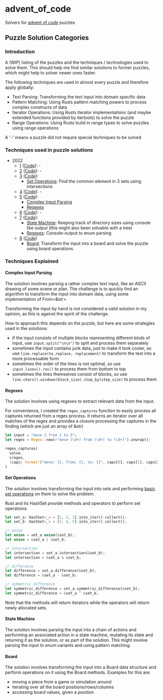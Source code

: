 # advent_of_code
Solvers for [advent of code](https://adventofcode.com/) puzzles

## Puzzle Solution Categories
### Introduction
A (WIP) listing of the puzzles and the techniques / technologies used to solve them. This should help me find similar
solutions to former puzzles, which might help to solver newer ones faster.

The following techniques are used in almost every puzzle and therefore apply globally:
- Text Parsing: Transforming the text input into domain specific data
- Pattern Matching: Using Rusts pattern matching powers to process complex constructs of data
- Iterator Operations: Using Rusts iterator implementations (and maybe extended functions provided by itertools) to solve the puzzle
- Range Operations: Using Rusts build in range types to solve puzzles using range operations

A '-' means a puzzle did not require special techniques to be solved

### Techniques used in puzzle solutions
- 2022
  - [1](https://adventofcode.com/2022/day/1) ([Code](./src/y2022/d1.rs)): -
  - [2](https://adventofcode.com/2022/day/2) ([Code](./src/y2022/d2.rs)): -
  - [3](https://adventofcode.com/2022/day/3) ([Code](./src/y2022/d3.rs)): 
    - [Set Operations](#set-operations): Find the common element in 3 sets using intersections
  - [4](https://adventofcode.com/2022/day/4) ([Code](./src/y2022/d4.rs)): -
  - [5](https://adventofcode.com/2022/day/5) ([Code](./src/y2022/d5.rs)):
    - [Complex Input Parsing](#complex-input-parsing)
    - [Regexes](#regexes)
  - [6](https://adventofcode.com/2022/day/6) ([Code](./src/y2022/d6.rs)): -
  - [7](https://adventofcode.com/2022/day/7) ([Code](./src/y2022/d7.rs)):
    - [State Machine](#state-machine): Keeping track of directory sizes using console like output (this might also been solvable with a tree)
    - [Regexes](#regexes): Console-output to enum parsing
  - [8](https://adventofcode.com/2022/day/8) ([Code](./src/y2022/d8.rs))
    - [Board](#board): Transform the input into a board and solve the puzzle using board operations

### Techniques Explained
#### Complex Input Parsing
The solution involves parsing a rather complex text input, like an ASCII drawing of some scene or plan. 
The challenge is to quickly find an algorithm to transform the input into domain data, using some implementation of From<&str>.

Transforming the input by hand is not considered a valid solution in my opinion, as this is against the spirit of the challenge.

How to approach this depends on the puzzle, but here are some strategies used in the solutions:
- if the input consists of multiple blocks representing different kinds of input, use ``input.split("\n\n")`` to split and process them separately
- sometimes the input contains junk data, just to make it look cooler, so use ``line.replace(to_replace, replacement)`` to transform the text into a more processable form
- sometimes the order of the lines is not optimal, so use ``input.lines().rev()`` to process them from bottom to top
- sometimes the lines themselves consist of blocks, so use ``line.chars().windows(block_size).step_by(step_size)`` to process them

#### Regexes
The solution involves using regexes to extract relevant data from the input.

For convenience, I created the ``regex_captures`` function to easily process all captures returned from a regex process.
It returns an iterator over all matches of the regex and provides a closure processing the captures in the finding (which are just an array of &str)

```rust
let input = "move 2 from 1 to 3";
let regex = Regex::new(r"move (\d+) from (\d+) to (\d+)").unwrap();

regex_captures(
  value,
  &regex,
  |caps| format!("move: {}, from: {}, to: {}", caps[0], caps[1], caps[2])
)
```

#### Set Operations
The solution involves transforming the input into sets and performing
[basic set operations](https://en.wikipedia.org/wiki/Set_(mathematics)#Basic_operations) on them to solve the problem.

Rust and its HashSet provide methods and operators to perform set operations:

```rust
let set_a: HashSet<_> = [1, 2, 3].into_iter().collect();
let set_b: HashSet<_> = [3, 4, 5].into_iter().collect();

// union
let union = set_a.union(&set_b);
let union = &set_a | &set_b;

// intersection
let intersection = set_a.intersection(&set_b);
let intersection = &set_a & &set_b;

// difference
let difference = set_a.difference(&set_b);
let difference = &set_a - &set_b;

// symmetric difference
let symmetric_difference = set_a.symmetric_difference(&set_b);
let symmetric_difference = &set_a ^ &set_b;
```

Note that the methods will return iterators while the operators will return newly allocated sets.


#### State Machine
The solution involves parsing the input into a chain of actions and performing an associated
action in a state machine, mutating its state and returning it as the solution, or as part
of the solution. This might involve parsing the input to enum variants and using pattern
matching.


#### Board
The solution involves transforming the input into a Board data structure and perform operations on it using the Board methods.
Examples for this are:
- moving a piece from a game or simulation around
- iterating over all the board positions/rows/columns
- accessing board values, given a position